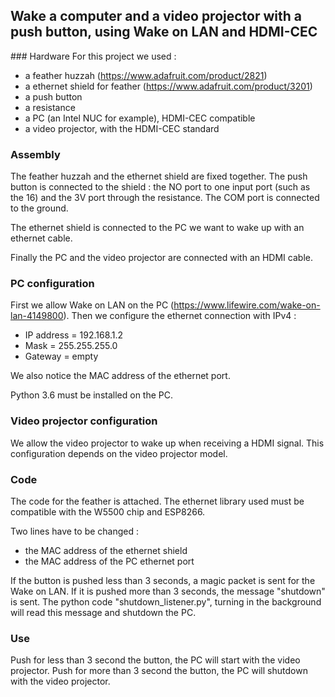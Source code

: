 ## Wake a computer and a video projector with a push button, using Wake on LAN and HDMI-CEC


### Hardware
For this project we used : 
* a feather huzzah (https://www.adafruit.com/product/2821)
* a ethernet shield for feather (https://www.adafruit.com/product/3201)
* a push button
* a resistance 
* a PC (an Intel NUC for example), HDMI-CEC compatible
* a video projector, with the HDMI-CEC standard

### Assembly
The feather huzzah and the ethernet shield are fixed together. 
The push button is connected to the shield : the NO port to one input port (such as the 16) and the 3V port through the resistance.
The COM port is connected to the ground.  

The ethernet shield is connected to the PC we want to wake up with an ethernet cable. 

Finally the PC and the video projector are connected with an HDMI cable. 

### PC configuration
First we allow Wake on LAN on the PC (https://www.lifewire.com/wake-on-lan-4149800). 
Then we configure the ethernet connection with IPv4 : 
* IP address = 192.168.1.2
* Mask = 255.255.255.0
* Gateway = empty

We also notice the MAC address of the ethernet port. 

Python 3.6 must be installed on the PC. 

### Video projector configuration 
We allow the video projector to wake up when receiving a HDMI signal. 
This configuration depends on the video projector model. 

### Code
The code for the feather is attached. 
The ethernet library used must be compatible with the W5500 chip and ESP8266. 

Two lines have to be changed : 
* the MAC address of the ethernet shield 
* the MAC address of the PC ethernet port 

If the button is pushed less than 3 seconds, a magic packet is sent for the Wake on LAN. 
If it is pushed more than 3 seconds, the message "shutdown" is sent. The python code "shutdown_listener.py", 
turning in the background will read this message and shutdown the PC. 


### Use 
Push for less than 3 second the button, the PC will start with the video projector. 
Push for more than 3 second the button, the PC will shutdown with the video projector. 
